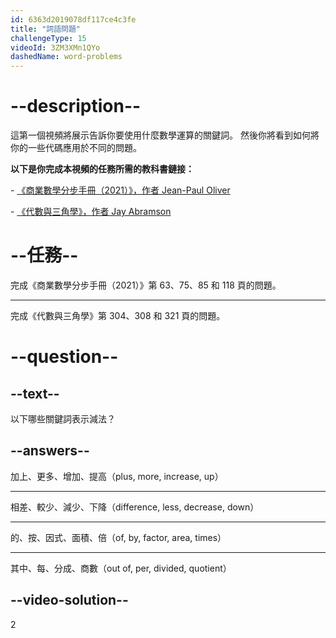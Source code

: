 ```yaml
---
id: 6363d2019078df117ce4c3fe
title: "詞語問題"
challengeType: 15
videoId: 3ZM3XMn1QYo
dashedName: word-problems
---
```


# --description--

這第一個視頻將展示告訴你要使用什麼數學運算的關鍵詞。 然後你將看到如何將你的一些代碼應用於不同的問題。

**以下是你完成本視頻的任務所需的教科書鏈接：**

\- <a href="https://lyryx.com/subjects/business/business-mathematics/" target="_blank" rel="noopener noreferrer nofollow">《商業數學分步手冊（2021）》，作者 Jean-Paul Oliver</a>

\- <a href="https://openstax.org/details/books/algebra-and-trigonometry" target="_blank" rel="noopener noreferrer nofollow">《代數與三角學》，作者 Jay Abramson</a>

# --任務--

完成《商業數學分步手冊（2021）》第 63、75、85 和 118 頁的問題。

---

完成《代數與三角學》第 304、308 和 321 頁的問題。

# --question--

## --text--

以下哪些關鍵詞表示減法？

## --answers--

加上、更多、增加、提高（plus, more, increase, up）

---

相差、較少、減少、下降（difference, less, decrease, down）

---

的、按、因式、面積、倍（of, by, factor, area, times）

---

其中、每、分成、商數（out of, per, divided, quotient）

## --video-solution--

2
